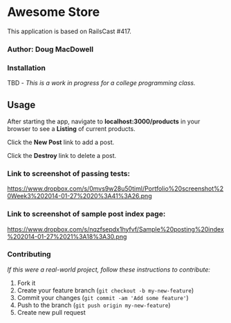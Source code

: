 # Awesome Store

This application is based on RailsCast #417.

### Author:  Doug MacDowell

### Installation

TBD - *This is a work in progress for a college programming class.*

## Usage

After starting the app, navigate to __localhost:3000/products__ in your browser to see a **Listing** of current products.

Click the __New Post__ link to add a post.

Click the __Destroy__ link to delete a post.

### Link to screenshot of passing tests:

https://www.dropbox.com/s/0mvs9w28u50timl/Portfolio%20screenshot%20Week3%202014-01-27%2020%3A41%3A26.png

### Link to screenshot of sample post index page:

https://www.dropbox.com/s/nqzfsepdx1hyfvf/Sample%20posting%20index%202014-01-27%2021%3A18%3A30.png

### Contributing

*If this were a real-world project, follow these instructions to contribute:*

1. Fork it
2. Create your feature branch (`git checkout -b my-new-feature`)
3. Commit your changes (`git commit -am 'Add some feature'`)
4. Push to the branch (`git push origin my-new-feature`)
5. Create new pull request
